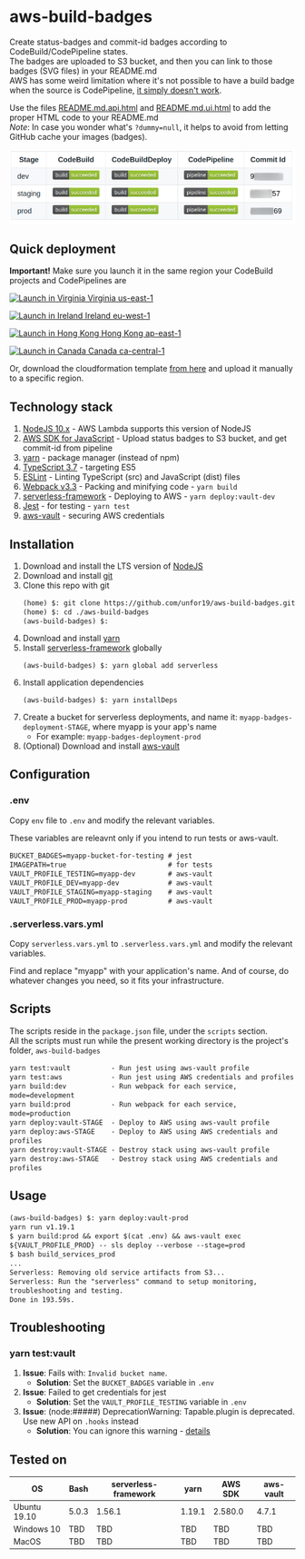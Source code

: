 # aws-build-badges
Create status-badges and commit-id badges according to CodeBuild/CodePipeline states.<br>
The badges are uploaded to S3 bucket, and then you can link to those badges (SVG files) in your README.md<br>
AWS has some weird limitation where it's not possible to have a build badge when the source is CodePipeline, [it simply doesn't work](https://forums.aws.amazon.com/message.jspa?messageID=867736#867736).

Use the files [README.md.api.html](README.md.api.html) and [README.md.ui.html](README.md.ui.html) to add the proper HTML code to your README.md<br>
*Note*: In case you wonder what's `?dummy=null`, it helps to avoid from letting GitHub cache your images (badges).

![Example](./assets/aws-build-badges-example.png)

## Quick deployment
**Important!** Make sure you launch it in the same region your CodeBuild projects and CodePipelines are

[![Launch in Virginia](https://s3.amazonaws.com/cloudformation-examples/cloudformation-launch-stack.png) Virginia us-east-1](https://us-east-1.console.aws.amazon.com/cloudformation/home?region=eu-central-1#/stacks/quickcreate?templateURL=https://aws-build-badges-deployment-bucket.s3-eu-west-1.amazonaws.com/aws_build_badges_cf_template.yml)


[![Launch in Ireland](https://s3.amazonaws.com/cloudformation-examples/cloudformation-launch-stack.png) Ireland eu-west-1](https://eu-west-1.console.aws.amazon.com/cloudformation/home?region=eu-central-1#/stacks/quickcreate?templateURL=https://aws-build-badges-deployment-bucket.s3-eu-west-1.amazonaws.com/aws_build_badges_cf_template.yml)


[![Launch in Hong Kong](https://s3.amazonaws.com/cloudformation-examples/cloudformation-launch-stack.png) Hong Kong ap-east-1](https://ap-east-1.console.aws.amazon.com/cloudformation/home?region=eu-central-1#/stacks/quickcreate?templateURL=https://aws-build-badges-deployment-bucket.s3-eu-west-1.amazonaws.com/aws_build_badges_cf_template.yml)


[![Launch in Canada](https://s3.amazonaws.com/cloudformation-examples/cloudformation-launch-stack.png) Canada ca-central-1](https://ca-central-1.console.aws.amazon.com/cloudformation/home?region=eu-central-1#/stacks/quickcreate?templateURL=https://aws-build-badges-deployment-bucket.s3-eu-west-1.amazonaws.com/aws_build_badges_cf_template.yml)


Or, download the cloudformation template [from here](https://aws-build-badges-deployment-bucket.s3-eu-west-1.amazonaws.com/aws_build_badges_cf_template.yml) and upload it manually to a specific region.

## Technology stack
1. [NodeJS 10.x](https://aws.amazon.com/about-aws/whats-new/2019/05/aws_lambda_adds_support_for_node_js_v10/) - AWS Lambda supports this version of NodeJS
1. [AWS SDK for JavaScript](https://aws.amazon.com/sdk-for-node-js/) - Upload status badges to S3 bucket, and get commit-id from pipeline
1. [yarn](https://yarnpkg.com/lang/en/) - package manager (instead of npm)
1. [TypeScript 3.7](https://www.typescriptlang.org/) - targeting ES5
1. [ESLint](https://eslint.org/) - Linting TypeScript (src) and JavaScript (dist) files
1. [Webpack v3.3](https://webpack.js.org/) - Packing and minifying code - `yarn build`
1. [serverless-framework](https://serverless.com/) - Deploying to AWS - `yarn deploy:vault-dev`
1. [Jest](https://jestjs.io/) - for testing - `yarn test`
1. [aws-vault](https://github.com/99designs/aws-vault) - securing AWS credentials

## Installation
1.  Download and install the LTS version of [NodeJS](https://nodejs.org/en/)
1.  Download and install [git](https://git-scm.com/book/en/v2/Getting-Started-Installing-Git)
1.  Clone this repo with git
    ```
    (home) $: git clone https://github.com/unfor19/aws-build-badges.git
    (home) $: cd ./aws-build-badges
    (aws-build-badges) $: 
    ```
1.  Download and install [yarn](https://yarnpkg.com/lang/en/docs/install/)
1.  Install [serverless-framework](https://serverless.com/framework/docs/providers/aws/guide/installation/) globally
    ```
    (aws-build-badges) $: yarn global add serverless
    ```
1.  Install application dependencies
    ```
    (aws-build-badges) $: yarn installDeps
    ```
1.  Create a bucket for serverless deployments, and name it: `myapp-badges-deployment-STAGE`,
    where myapp is your app's name
    - For example: `myapp-badges-deployment-prod`
1.  (Optional) Download and install [aws-vault](https://github.com/99designs/aws-vault)

## Configuration
### .env
Copy `env` file to `.env` and modify the relevant variables.

These variables are releavnt only if you intend to run tests or aws-vault.
```
BUCKET_BADGES=myapp-bucket-for-testing # jest
IMAGEPATH=true                         # for tests
VAULT_PROFILE_TESTING=myapp-dev        # aws-vault
VAULT_PROFILE_DEV=myapp-dev            # aws-vault
VAULT_PROFILE_STAGING=myapp-staging    # aws-vault
VAULT_PROFILE_PROD=myapp-prod          # aws-vault
```

### .serverless.vars.yml
Copy `serverless.vars.yml` to `.serverless.vars.yml` and modify the relevant variables. 

Find and replace "myapp" with your application's name. And of course, do whatever changes you need, so it fits your infrastructure.

## Scripts
The scripts reside in the `package.json` file, under the `scripts` section.<br>
All the scripts must run while the present working directory is the project's folder, `aws-build-badges`
```
yarn test:vault          - Run jest using aws-vault profile
yarn test:aws            - Run jest using AWS credentials and profiles
yarn build:dev           - Run webpack for each service, mode=development
yarn build:prod          - Run webpack for each service, mode=production
yarn deploy:vault-STAGE  - Deploy to AWS using aws-vault profile
yarn deploy:aws-STAGE    - Deploy to AWS using AWS credentials and profiles
yarn destroy:vault-STAGE - Destroy stack using aws-vault profile
yarn destroy:aws-STAGE   - Destroy stack using AWS credentials and profiles
```

## Usage
```
(aws-build-badges) $: yarn deploy:vault-prod
yarn run v1.19.1
$ yarn build:prod && export $(cat .env) && aws-vault exec ${VAULT_PROFILE_PROD} -- sls deploy --verbose --stage=prod
$ bash build_services_prod
...
Serverless: Removing old service artifacts from S3...
Serverless: Run the "serverless" command to setup monitoring, troubleshooting and testing.
Done in 193.59s.
```

## Troubleshooting

### yarn test:vault
1. **Issue**: Fails with: `Invalid bucket name`.
   - **Solution**: Set the `BUCKET_BADGES` variable in `.env`
1. **Issue**: Failed to get credentials for jest
   - **Solution**: Set the `VAULT_PROFILE_TESTING` variable in `.env`
1. **Issue**: (node:#####) DeprecationWarning: Tapable.plugin is deprecated. Use new API on `.hooks` instead
   - **Solution**: You can ignore this warning - [details](https://stackoverflow.com/a/49971434/5285732)
## Tested on
<table>
	<thead>
		<th>OS</th>
		<th>Bash</th>
		<th>serverless-framework</th>
		<th>yarn</th>
		<th>AWS SDK</th>
		<th>aws-vault</th>
	</thead>
	<tbody>
		<tr>
	<td>Ubuntu 19.10</td>	
	<td>5.0.3</td>	
	<td>1.56.1</td>			
	<td>1.19.1</td>	
	<td>2.580.0</td>
	<td>4.7.1</td>
	</tr>
		<tr>
	<td>Windows 10</td>	
	<td>TBD</td>	
	<td>TBD</td>			
	<td>TBD</td>	
	<td>TBD</td>
	<td>TBD</td>
	</tr>
		<tr>
	<td>MacOS</td>	
	<td>TBD</td>	
	<td>TBD</td>			
	<td>TBD</td>	
	<td>TBD</td>
	<td>TBD</td>
	</tr>		
   </tbody>
</table>
